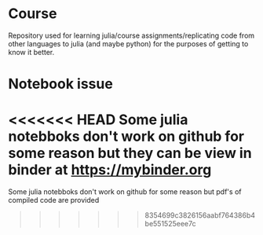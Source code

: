 # Course

Repository used for learning julia/course assignments/replicating code from other languages to julia (and maybe python) for the purposes of getting to know it better.

# Notebook issue

<<<<<<< HEAD
<b>Some julia notebboks don't work on github for some reason but they can be view in binder at https://mybinder.org </b>
=======
Some julia notebboks don't work on github for some reason but pdf's of compiled code are provided
>>>>>>> 8354699c3826156aabf764386b4be551525eee7c
